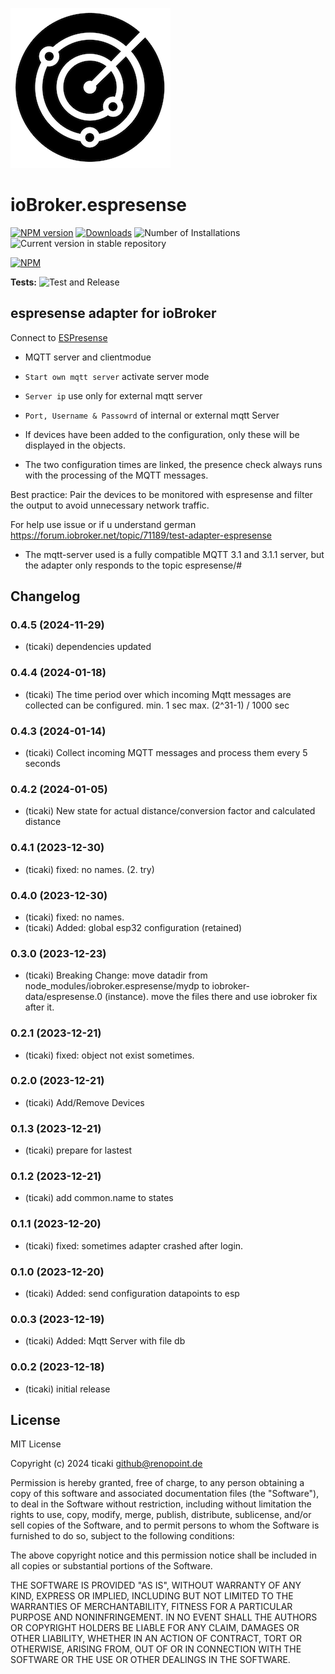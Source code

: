 ![Logo](admin/espresense.png)
# ioBroker.espresense

[![NPM version](https://img.shields.io/npm/v/iobroker.espresense.svg)](https://www.npmjs.com/package/iobroker.espresense)
[![Downloads](https://img.shields.io/npm/dm/iobroker.espresense.svg)](https://www.npmjs.com/package/iobroker.espresense)
![Number of Installations](https://iobroker.live/badges/espresense-installed.svg)
![Current version in stable repository](https://iobroker.live/badges/espresense-stable.svg)

[![NPM](https://nodei.co/npm/iobroker.espresense.png?downloads=true)](https://nodei.co/npm/iobroker.espresense/)

**Tests:** ![Test and Release](https://github.com/ticaki/ioBroker.espresense/workflows/Test%20and%20Release/badge.svg)

## espresense adapter for ioBroker

Connect to [ESPresense](https://espresense.com)

- MQTT server and clientmodue 
- `Start own mqtt server` activate server mode
- `Server ip` use only for external mqtt server
- `Port, Username & Passowrd` of internal or external mqtt Server

- If devices have been added to the configuration, only these will be displayed in the objects. 
- The two configuration times are linked, the presence check always runs with the processing of the MQTT messages.

Best practice: Pair the devices to be monitored with espresense and filter the output to avoid unnecessary network traffic.

For help use issue or if u understand german https://forum.iobroker.net/topic/71189/test-adapter-espresense



* The mqtt-server used is a fully compatible MQTT 3.1 and 3.1.1 server, but the adapter only responds to the topic espresense/#  

## Changelog
<!--
    Placeholder for the next version (at the beginning of the line):
    ### **WORK IN PROGRESS**
-->
### 0.4.5 (2024-11-29)
* (ticaki) dependencies updated

### 0.4.4 (2024-01-18)
* (ticaki) The time period over which incoming Mqtt messages are collected can be configured. min. 1 sec max. (2^31-1) / 1000 sec

### 0.4.3 (2024-01-14)
* (ticaki) Collect incoming MQTT messages and process them every 5 seconds

### 0.4.2 (2024-01-05)
* (ticaki) New state for actual distance/conversion factor and calculated distance

### 0.4.1 (2023-12-30)
* (ticaki) fixed: no names. (2. try)

### 0.4.0 (2023-12-30)
* (ticaki) fixed: no names.
* (ticaki) Added: global esp32 configuration (retained)

### 0.3.0 (2023-12-23)
* (ticaki) Breaking Change: move datadir from node_modules/iobroker.espresense/mydp to iobroker-data/espresense.0 (instance). move the files there and use iobroker fix after it.

### 0.2.1 (2023-12-21)
* (ticaki) fixed: object not exist sometimes.

### 0.2.0 (2023-12-21)
* (ticaki) Add/Remove Devices

### 0.1.3 (2023-12-21)
* (ticaki) prepare for lastest

### 0.1.2 (2023-12-21)
* (ticaki) add common.name to states

### 0.1.1 (2023-12-20)
* (ticaki) fixed: sometimes adapter crashed after login.

### 0.1.0 (2023-12-20)
* (ticaki) Added: send configuration datapoints to esp

### 0.0.3 (2023-12-19)
* (ticaki) Added: Mqtt Server with file db

### 0.0.2 (2023-12-18)
* (ticaki) initial release

## License
MIT License

Copyright (c) 2024 ticaki <github@renopoint.de>

Permission is hereby granted, free of charge, to any person obtaining a copy
of this software and associated documentation files (the "Software"), to deal
in the Software without restriction, including without limitation the rights
to use, copy, modify, merge, publish, distribute, sublicense, and/or sell
copies of the Software, and to permit persons to whom the Software is
furnished to do so, subject to the following conditions:

The above copyright notice and this permission notice shall be included in all
copies or substantial portions of the Software.

THE SOFTWARE IS PROVIDED "AS IS", WITHOUT WARRANTY OF ANY KIND, EXPRESS OR
IMPLIED, INCLUDING BUT NOT LIMITED TO THE WARRANTIES OF MERCHANTABILITY,
FITNESS FOR A PARTICULAR PURPOSE AND NONINFRINGEMENT. IN NO EVENT SHALL THE
AUTHORS OR COPYRIGHT HOLDERS BE LIABLE FOR ANY CLAIM, DAMAGES OR OTHER
LIABILITY, WHETHER IN AN ACTION OF CONTRACT, TORT OR OTHERWISE, ARISING FROM,
OUT OF OR IN CONNECTION WITH THE SOFTWARE OR THE USE OR OTHER DEALINGS IN THE
SOFTWARE.